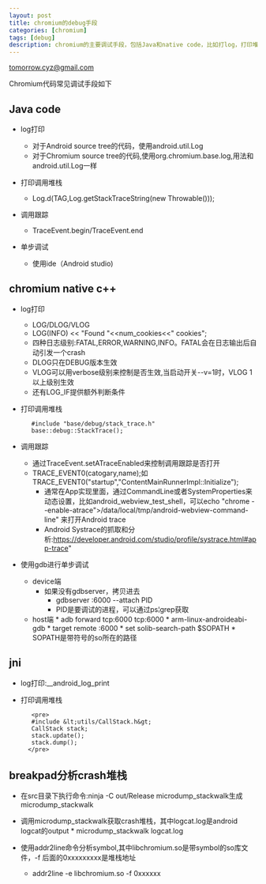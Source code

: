 ```yaml
---
layout: post
title: chromium的debug手段
categories: [chromium]
tags: [debug]
description: chromium的主要调试手段，包括Java和native code，比如打log，打印堆栈，gdb调试，breadkpad等 
---
```


tomorrow.cyz@gmail.com

Chromium代码常见调试手段如下

## Java code 
   - log打印
        * 对于Android source tree的代码，使用android.util.Log
        * 对于Chromium source tree的代码,使用org.chromium.base.log,用法和	android.util.Log一样
    
   - 打印调用堆栈
        * Log.d(TAG,Log.getStackTraceString(new Throwable()));
    
   - 调用跟踪
        * TraceEvent.begin/TraceEvent.end 
    
   - 单步调试
        * 使用ide（Android studio)

## chromium native c++
   - log打印
        * LOG/DLOG/VLOG
        * LOG(INFO) << "Found "<<num_cookies<<" cookies";
        * 四种日志级别:FATAL,ERROR,WARNING,INFO。FATAL会在日志输出后自动引发一个crash
        * DLOG只在DEBUG版本生效
        * VLOG可以用verbose级别来控制是否生效,当启动开关--v=1时，VLOG 1以上级别生效
        * 还有LOG_IF提供额外判断条件
        
  - 打印调用堆栈

           #include "base/debug/stack_trace.h"
           base::debug::StackTrace(); 
                           
  - 调用跟踪
    * 通过TraceEvent.setATraceEnabled来控制调用跟踪是否打开
    * TRACE_EVENT0(catogary,name);如TRACE_EVENT0("startup","ContentMainRunnerImpl::Initialize");
         - 通常在App实现里面，通过CommandLine或者SystemProperties来动态设置，比如android_webview_test_shell，可以echo "chrome --enable-atrace">/data/local/tmp/android-webview-command-line" 来打开Android trace
         - Android Systrace的抓取和分析:https://developer.android.com/studio/profile/systrace.html#app-trace"
        
   - 使用gdb进行单步调试
       * device端
           - 如果没有gdbserver，拷贝进去
                * gdbserver :6000 --attach PID     
                * PID是要调试的进程，可以通过ps&#166;grep获取
        * host端
                * adb forward tcp:6000 tcp:6000
                * arm-linux-androideabi-gdb
                * target remote :6000
                * set solib-search-path $SOPATH
                *  SOPATH是带符号的so所在的路径
            
## jni
   - log打印:__android_log_print
  
   - 打印调用堆栈
 	
            <pre>
            #include &lt;utils/CallStack.h&gt;
 	        CallStack stack;
            stack.update();
            stack.dump();
           </pre>    

## breakpad分析crash堆栈
 - 在src目录下执行命令:ninja -C out/Release microdump_stackwalk生成microdump_stackwalk
 
 - 调用microdump_stackwalk获取crash堆栈，其中logcat.log是android logcat的output
       * microdump_stackwalk logcat.log
 
 - 使用addr2line命令分析symbol,其中libchromium.so是带symbol的so库文件，-f 后面的0xxxxxxxxx是堆栈地址
      * addr2line -e libchromium.so -f 0xxxxxx
